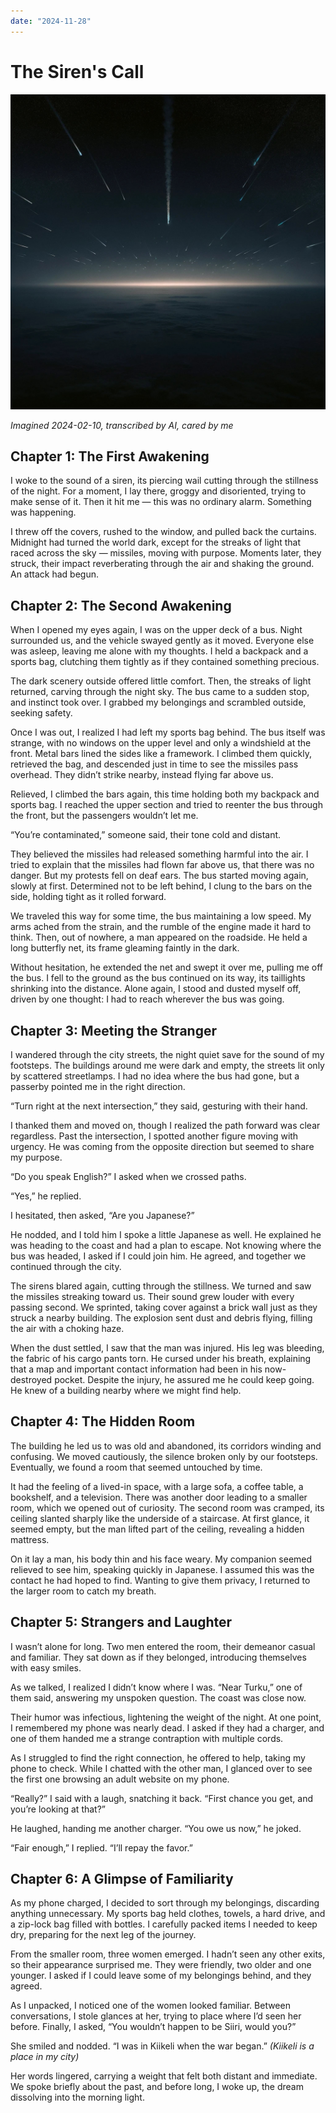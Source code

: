 ```yaml
---
date: "2024-11-28"
---
```


# The Siren's Call

![](../assets/the_sirens_call.jpg)

*Imagined 2024-02-10, transcribed by AI, cared by me*

## Chapter 1: The First Awakening

I woke to the sound of a siren, its piercing wail cutting through the stillness of the night. For a moment, I lay there, groggy and disoriented, trying to make sense of it. Then it hit me — this was no ordinary alarm. Something was happening.

I threw off the covers, rushed to the window, and pulled back the curtains. Midnight had turned the world dark, except for the streaks of light that raced across the sky — missiles, moving with purpose. Moments later, they struck, their impact reverberating through the air and shaking the ground. An attack had begun.

## Chapter 2: The Second Awakening

When I opened my eyes again, I was on the upper deck of a bus. Night surrounded us, and the vehicle swayed gently as it moved. Everyone else was asleep, leaving me alone with my thoughts. I held a backpack and a sports bag, clutching them tightly as if they contained something precious.

The dark scenery outside offered little comfort. Then, the streaks of light returned, carving through the night sky. The bus came to a sudden stop, and instinct took over. I grabbed my belongings and scrambled outside, seeking safety.

Once I was out, I realized I had left my sports bag behind. The bus itself was strange, with no windows on the upper level and only a windshield at the front. Metal bars lined the sides like a framework. I climbed them quickly, retrieved the bag, and descended just in time to see the missiles pass overhead. They didn’t strike nearby, instead flying far above us.

Relieved, I climbed the bars again, this time holding both my backpack and sports bag. I reached the upper section and tried to reenter the bus through the front, but the passengers wouldn’t let me.

“You’re contaminated,” someone said, their tone cold and distant.

They believed the missiles had released something harmful into the air. I tried to explain that the missiles had flown far above us, that there was no danger. But my protests fell on deaf ears. The bus started moving again, slowly at first. Determined not to be left behind, I clung to the bars on the side, holding tight as it rolled forward.

We traveled this way for some time, the bus maintaining a low speed. My arms ached from the strain, and the rumble of the engine made it hard to think. Then, out of nowhere, a man appeared on the roadside. He held a long butterfly net, its frame gleaming faintly in the dark.

Without hesitation, he extended the net and swept it over me, pulling me off the bus. I fell to the ground as the bus continued on its way, its taillights shrinking into the distance. Alone again, I stood and dusted myself off, driven by one thought: I had to reach wherever the bus was going.

## Chapter 3: Meeting the Stranger

I wandered through the city streets, the night quiet save for the sound of my footsteps. The buildings around me were dark and empty, the streets lit only by scattered streetlamps. I had no idea where the bus had gone, but a passerby pointed me in the right direction.

“Turn right at the next intersection,” they said, gesturing with their hand.

I thanked them and moved on, though I realized the path forward was clear regardless. Past the intersection, I spotted another figure moving with urgency. He was coming from the opposite direction but seemed to share my purpose.

“Do you speak English?” I asked when we crossed paths.

“Yes,” he replied.

I hesitated, then asked, “Are you Japanese?”

He nodded, and I told him I spoke a little Japanese as well. He explained he was heading to the coast and had a plan to escape. Not knowing where the bus was headed, I asked if I could join him. He agreed, and together we continued through the city.

The sirens blared again, cutting through the stillness. We turned and saw the missiles streaking toward us. Their sound grew louder with every passing second. We sprinted, taking cover against a brick wall just as they struck a nearby building. The explosion sent dust and debris flying, filling the air with a choking haze.

When the dust settled, I saw that the man was injured. His leg was bleeding, the fabric of his cargo pants torn. He cursed under his breath, explaining that a map and important contact information had been in his now-destroyed pocket. Despite the injury, he assured me he could keep going. He knew of a building nearby where we might find help.

## Chapter 4: The Hidden Room

The building he led us to was old and abandoned, its corridors winding and confusing. We moved cautiously, the silence broken only by our footsteps. Eventually, we found a room that seemed untouched by time.

It had the feeling of a lived-in space, with a large sofa, a coffee table, a bookshelf, and a television. There was another door leading to a smaller room, which we opened out of curiosity. The second room was cramped, its ceiling slanted sharply like the underside of a staircase. At first glance, it seemed empty, but the man lifted part of the ceiling, revealing a hidden mattress.

On it lay a man, his body thin and his face weary. My companion seemed relieved to see him, speaking quickly in Japanese. I assumed this was the contact he had hoped to find. Wanting to give them privacy, I returned to the larger room to catch my breath.

## Chapter 5: Strangers and Laughter

I wasn’t alone for long. Two men entered the room, their demeanor casual and familiar. They sat down as if they belonged, introducing themselves with easy smiles.

As we talked, I realized I didn’t know where I was. “Near Turku,” one of them said, answering my unspoken question. The coast was close now.

Their humor was infectious, lightening the weight of the night. At one point, I remembered my phone was nearly dead. I asked if they had a charger, and one of them handed me a strange contraption with multiple cords.

As I struggled to find the right connection, he offered to help, taking my phone to check. While I chatted with the other man, I glanced over to see the first one browsing an adult website on my phone.

“Really?” I said with a laugh, snatching it back. “First chance you get, and you’re looking at that?”

He laughed, handing me another charger. “You owe us now,” he joked.

“Fair enough,” I replied. “I’ll repay the favor.”

## Chapter 6: A Glimpse of Familiarity

As my phone charged, I decided to sort through my belongings, discarding anything unnecessary. My sports bag held clothes, towels, a hard drive, and a zip-lock bag filled with bottles. I carefully packed items I needed to keep dry, preparing for the next leg of the journey.

From the smaller room, three women emerged. I hadn’t seen any other exits, so their appearance surprised me. They were friendly, two older and one younger. I asked if I could leave some of my belongings behind, and they agreed.

As I unpacked, I noticed one of the women looked familiar. Between conversations, I stole glances at her, trying to place where I’d seen her before. Finally, I asked, “You wouldn’t happen to be Siiri, would you?”

She smiled and nodded. “I was in Kiikeli when the war began.” *(Kiikeli is a place in my city)*

Her words lingered, carrying a weight that felt both distant and immediate. We spoke briefly about the past, and before long, I woke up, the dream dissolving into the morning light.

